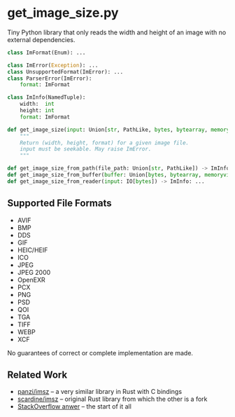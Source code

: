 get_image_size.py
=================

Tiny Python library that only reads the width and height of an image with no external dependencies.

```Python
class ImFormat(Enum): ...

class ImError(Exception): ...
class UnsupportedFormat(ImError): ...
class ParserError(ImError):
    format: ImFormat

class ImInfo(NamedTuple):
    width:  int
    height: int
    format: ImFormat

def get_image_size(input: Union[str, PathLike, bytes, bytearray, memoryview, IO[bytes]]) -> ImInfo:
    """
    Return (width, height, format) for a given image file.
    input must be seekable. May raise ImError.
    """

def get_image_size_from_path(file_path: Union[str, PathLike]) -> ImInfo: ...
def get_image_size_from_buffer(buffer: Union[bytes, bytearray, memoryview]) -> ImInfo: ...
def get_image_size_from_reader(input: IO[bytes]) -> ImInfo: ...
```

## Supported File Formats

* AVIF
* BMP
* DDS
* GIF
* HEIC/HEIF
* ICO
* JPEG
* JPEG 2000
* OpenEXR
* PCX
* PNG
* PSD
* QOI
* TGA
* TIFF
* WEBP
* XCF

No guarantees of correct or complete implementation are made.

## Related Work

* [panzi/imsz](https://github.com/panzi/imsz) – a very similar library in Rust with C bindings
* [scardine/imsz](https://github.com/scardine/imsz) – original Rust library from which the other is a fork
* [StackOverflow anwer](https://stackoverflow.com/a/19035508/277767) – the start of it all
